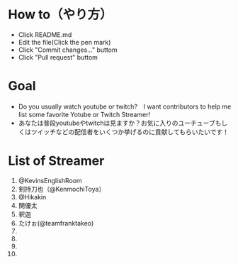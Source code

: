 # How to（やり方）
- Click README.md
- Edit the file(Click the pen mark)
- Click "Commit changes..." buttom
- Click "Pull request" buttom

# Goal 
- Do you usually watch youtube or twitch?　I want contributors to help me list some favorite Yotube or Twitch Streamer!
- あなたは普段youtubeやtwitchは見ますか？お気に入りのユーチューブもしくはツイッチなどの配信者をいくつか挙げるのに貢献してもらいたいです！

# List of Streamer
1. @KevinsEnglishRoom
2. 剣持刀也（@KenmochiToya）
3. @Hikakin
4. 関優太
5. 釈迦
6. たけぉ(@teamfranktakeo)
7.
8.
9.
10.
